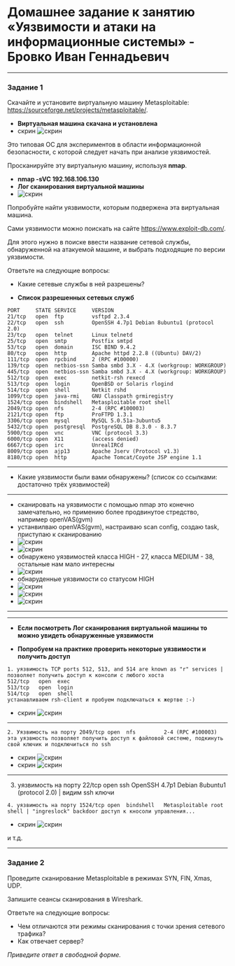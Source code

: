 # Домашнее задание к занятию «Уязвимости и атаки на информационные системы» - Бровко Иван Геннадьевич

------

### Задание 1

Скачайте и установите виртуальную машину Metasploitable: https://sourceforge.net/projects/metasploitable/.

* **Виртуальная машина скачана и установлена**
* скрин ![скрин](img/hw-13-01/1.png)

Это типовая ОС для экспериментов в области информационной безопасности, с которой следует начать при анализе уязвимостей.

Просканируйте эту виртуальную машину, используя **nmap**.
* **nmap -sVC  192.168.106.130**
* **Лог сканирования виртуальной машины**
* ![скрин](img/hw-13-01/log.png)

Попробуйте найти уязвимости, которым подвержена эта виртуальная машина.

Сами уязвимости можно поискать на сайте https://www.exploit-db.com/.

Для этого нужно в поиске ввести название сетевой службы, обнаруженной на атакуемой машине, и выбрать подходящие по версии уязвимости.

Ответьте на следующие вопросы:

- Какие сетевые службы в ней разрешены?
* **Список разрешенных сетевых служб**
```
PORT     STATE SERVICE     VERSION
21/tcp   open  ftp         vsftpd 2.3.4
22/tcp   open  ssh         OpenSSH 4.7p1 Debian 8ubuntu1 (protocol 2.0)
23/tcp   open  telnet      Linux telnetd
25/tcp   open  smtp        Postfix smtpd
53/tcp   open  domain      ISC BIND 9.4.2
80/tcp   open  http        Apache httpd 2.2.8 ((Ubuntu) DAV/2)
111/tcp  open  rpcbind     2 (RPC #100000)
139/tcp  open  netbios-ssn Samba smbd 3.X - 4.X (workgroup: WORKGROUP)
445/tcp  open  netbios-ssn Samba smbd 3.X - 4.X (workgroup: WORKGROUP)
512/tcp  open  exec        netkit-rsh rexecd
513/tcp  open  login       OpenBSD or Solaris rlogind
514/tcp  open  shell       Netkit rshd
1099/tcp open  java-rmi    GNU Classpath grmiregistry
1524/tcp open  bindshell   Metasploitable root shell
2049/tcp open  nfs         2-4 (RPC #100003)
2121/tcp open  ftp         ProFTPD 1.3.1
3306/tcp open  mysql       MySQL 5.0.51a-3ubuntu5
5432/tcp open  postgresql  PostgreSQL DB 8.3.0 - 8.3.7
5900/tcp open  vnc         VNC (protocol 3.3)
6000/tcp open  X11         (access denied)
6667/tcp open  irc         UnrealIRCd
8009/tcp open  ajp13       Apache Jserv (Protocol v1.3)
8180/tcp open  http        Apache Tomcat/Coyote JSP engine 1.1
```

---
- Какие уязвимости были вами обнаружены? (список со ссылками: достаточно трёх уязвимостей)
---
- сканировать на уязвимости с помощью nmap это конечно замечательно, но примению более продвинутое стредство, например openVAS(gvm)
- устанвилваю openVAS(gvm), настраиваю scan config, создаю task, приступаю к сканированию
- ![скрин](img/hw-13-01/openvas1.png)
- ![скрин](img/hw-13-01/openvas2.png)
- обнаружено уязвимостей класса HIGH - 27, класса MEDIUM - 38, остальные нам мало интересны
- ![скрин](img/hw-13-01/openvas-result.png)
- обнаруденные уязвимости со статусом HIGH
- ![скрин](img/hw-13-01/openvas-result-high1.png)
- ![скрин](img/hw-13-01/openvas-result-high2.png)
- ![скрин](img/hw-13-01/openvas-result-high3.png)
---

 
 
---
* **Если посмотреть Лог сканирования виртуальной машины то можно увидеть обнаруженные уязвимости**

* **Попробуем на практике проверить некоторые уязвимости и получить доступ**
```
1. уязвимость TCP ports 512, 513, and 514 are known as "r" services | позволяет получить доступ к консоли с любого хоста
512/tcp   open  exec
513/tcp   open  login
514/tcp   open  shell
устанавливаем rsh-client и пробуем подключаться к жертве :-)
```

* скрин ![скрин](img/hw-13-01/rservices.png)

---

```
2. Уязвимость на порту 2049/tcp open  nfs         2-4 (RPC #100003)
эта уязвмость позволяет получить доступ к файловой системе, подкинуть свой ключик и подключиться по ssh
```

* скрин ![скрин](img/hw-13-01/nfs1.png)
* скрин ![скрин](img/hw-13-01/nfs2.png)

---

3. уязвимость на порту 22/tcp   open  ssh         OpenSSH 4.7p1 Debian 8ubuntu1 (protocol 2.0) | видим ssh ключи

```
4. уязвимость на порту 1524/tcp open  bindshell   Metasploitable root shell | "ingreslock" backdoor доступ к кносоли управления...
```

* скрин ![скрин](img/hw-13-01/ingreslock.png)

и т.д.

---
### Задание 2

Проведите сканирование Metasploitable в режимах SYN, FIN, Xmas, UDP.

Запишите сеансы сканирования в Wireshark.

Ответьте на следующие вопросы:

- Чем отличаются эти режимы сканирования с точки зрения сетевого трафика?
- Как отвечает сервер?

*Приведите ответ в свободной форме.*
